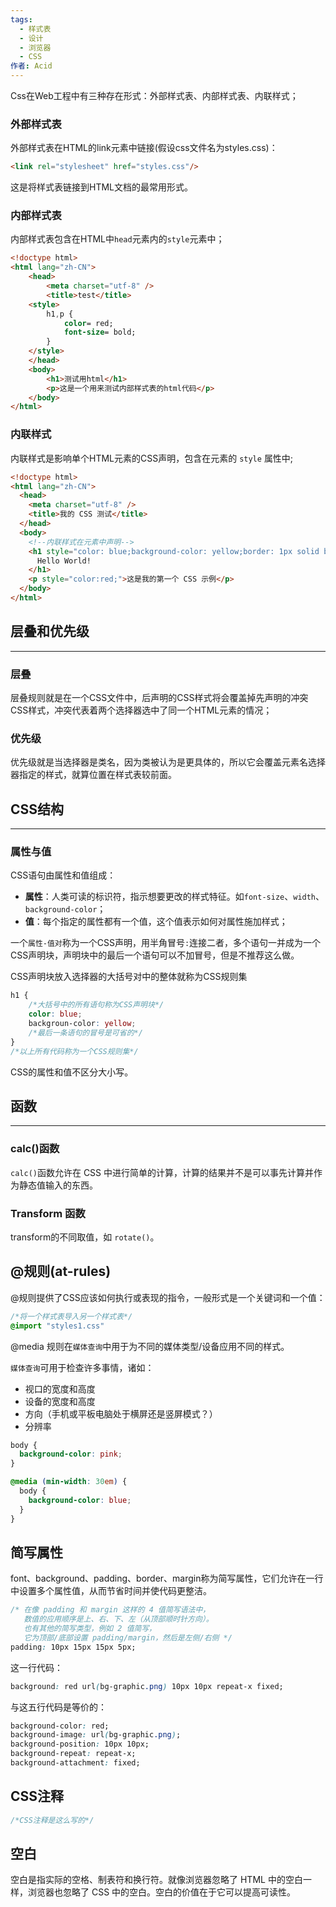 ```yaml
---
tags:
  - 样式表
  - 设计
  - 浏览器
  - CSS
作者: Acid
---
```


Css在Web工程中有三种存在形式：外部样式表、内部样式表、内联样式；

### 外部样式表

外部样式表在HTML的link元素中链接(假设css文件名为styles.css)：
 
```html
<link rel="stylesheet" href="styles.css"/>
```

这是将样式表链接到HTML文档的最常用形式。

### 内部样式表

内部样式表包含在HTML中`head`元素内的`style`元素中；

```html
<!doctype html>
<html lang="zh-CN">
	<head>
		<meta charset="utf-8" />
		<title>test</title>
	<style>
		h1,p {
			color= red;
			font-size= bold;
		}
	</style>
	</head>
	<body>
		<h1>测试用html</h1>
		<p>这是一个用来测试内部样式表的html代码</p>
	</body>
</html>
```

### 内联样式

内联样式是影响单个HTML元素的CSS声明，包含在元素的 `style` 属性中;

```html
<!doctype html>
<html lang="zh-CN">
  <head>
    <meta charset="utf-8" />
    <title>我的 CSS 测试</title>
  </head>
  <body>
	<!--内联样式在元素中声明-->
    <h1 style="color: blue;background-color: yellow;border: 1px solid black;">
      Hello World!
    </h1>
    <p style="color:red;">这是我的第一个 CSS 示例</p>
  </body>
</html>
```

## 层叠和优先级
---
### 层叠

层叠规则就是在一个CSS文件中，后声明的CSS样式将会覆盖掉先声明的冲突CSS样式，冲突代表着两个选择器选中了同一个HTML元素的情况；

### 优先级

优先级就是当选择器是类名，因为类被认为是更具体的，所以它会覆盖元素名选择器指定的样式，就算位置在样式表较前面。

## CSS结构
---
### 属性与值

CSS语句由属性和值组成：
- **属性**：人类可读的标识符，指示想要更改的样式特征。如`font-size`、`width`、`background-color`；
- **值**：每个指定的属性都有一个值，这个值表示如何对属性施加样式；

一个`属性-值对`称为一个CSS声明，用半角冒号`:`连接二者，多个语句一并成为一个CSS声明块，声明块中的最后一个语句可以不加冒号，但是不推荐这么做。

CSS声明块放入选择器的大括号对中的整体就称为CSS规则集

```css
h1 {
	/*大括号中的所有语句称为CSS声明块*/
	color: blue;
	backgroun-color: yellow;
	/*最后一条语句的冒号是可省的*/
}
/*以上所有代码称为一个CSS规则集*/
```

CSS的属性和值不区分大小写。
## 函数
---
### calc()函数

`calc()`函数允许在 CSS 中进行简单的计算，计算的结果并不是可以事先计算并作为静态值输入的东西。

### Transform 函数

transform的不同取值，如 `rotate()`。

## @规则(at-rules)

@规则提供了CSS应该如何执行或表现的指令，一般形式是一个关键词和一个值：

```CSS
/*将一个样式表导入另一个样式表*/
@import "styles1.css"
```

@media 规则在`媒体查询`中用于为不同的媒体类型/设备应用不同的样式。

`媒体查询`可用于检查许多事情，诸如：

- 视口的宽度和高度
- 设备的宽度和高度
- 方向（手机或平板电脑处于横屏还是竖屏模式？）
- 分辨率

```CSS
body {
  background-color: pink;
}

@media (min-width: 30em) {
  body {
    background-color: blue;
  }
}
```

## 简写属性

font、background、padding、border、margin称为简写属性，它们允许在一行中设置多个属性值，从而节省时间并使代码更整洁。

```CSS
/* 在像 padding 和 margin 这样的 4 值简写语法中，
   数值的应用顺序是上、右、下、左（从顶部顺时针方向）。
   也有其他的简写类型，例如 2 值简写，
   它为顶部/底部设置 padding/margin，然后是左侧/右侧 */
padding: 10px 15px 15px 5px;

```

这一行代码：

```CSS
background: red url(bg-graphic.png) 10px 10px repeat-x fixed;
```

与这五行代码是等价的：

```CSS
background-color: red;
background-image: url(bg-graphic.png);
background-position: 10px 10px;
background-repeat: repeat-x;
background-attachment: fixed;
```

## CSS注释

```CSS
/*CSS注释是这么写的*/
```

## 空白

空白是指实际的空格、制表符和换行符。就像浏览器忽略了 HTML 中的空白一样，浏览器也忽略了 CSS 中的空白。空白的价值在于它可以提高可读性。